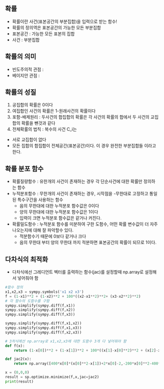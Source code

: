 ## 확률
- 확률이란 사건(표본공간의 부분집합)을 입력으로 받는 함수!
- 확률의 정의역은 표본공간의 가능한 모든 부분집합
- 표본공간 : 가능한 모든 표본의 집합
- 사건 : 부분집합

## 확률의 의미
- 빈도주의적 관점 : 
- 베이지안 관점 :

## 확률의 성질
1. 공집합의 확률은 0이다
2. 여집합인 사건의 확률은 1-원래사건의 확률이다
3. 포함-배제원리 : 두사건의 합집합의 확률은 각 사건의 확률의 합에서 두 사건의 교집합의 확률을 뺸것과 같다
4. 전체확률의 법칙 : 복수의 사건 C_i는 
  - 서로 교집합이 없다
  - 모든 집합의 합집합이 전체공간(표본공간)이다. 이 경우 완전한 부분집합들 이라고 한다.

## 확률 분포 함수
- 확률질량함수 : 유한개의 사건이 존재하는 경우 각 단순사건에 대한 확률만 정의하는 함수
- 누적분포함수 : 무한개의 사건이 존재하는 경우, 시작점을 -무한대로 고정하고 통일된 특수구간을 사용하는 함수
  - 음의 무한대에 대한 누적분포 함수값은 0이다
  - 양의 무한대에 대한 누적분포 함수값은 1이다
  - 입력이 크면 누적분포 함수값은 같거나 커진다.
- 확률밀도함수 : 누적분포 함수를 미분하여 구한 도함수, 어떤 확률 변수값이 더 자주 나오는지에 대해 잘 파악할수 있다.
  - 적분함수기 때문에 0보다 같거나 크다
  - 음의 무한대 부터 양의 무한대 까지 적분하면 표본공간의 확률이 되므로 1이다.

## 다차식의 최적화
- 다차식에선 그레디언트 벡터를 출력하는 함수(jac)를 설정할때 np.array로 설정해서 넣어줘야 함
```python
#함수 정의
x1,x2,x3 = sympy.symbols('x1 x2 x3')
f = (1-x1)**2 + (1-x2)**2 + 100*((x2-x1**2)**2+ (x3-x2**2)**2)
# 각 함수의 도함수를 구함
sympy.simplify(sympy.diff(f,x1))
sympy.simplify(sympy.diff(f,x2))
sympy.simplify(sympy.diff(f,x3))

sympy.simplify(sympy.diff(f,x1,x2))
sympy.simplify(sympy.diff(f,x1,x3))
sympy.simplify(sympy.diff(f,x2,x3))

# 3차식에선 np.array로 x1,x2,x3에 대한 도함수 3개 다 넣어줘야 함
def f(x):
    return (1-x[0])**2 + (1-x[1])**2 + 100*((x[1]-x[0]**2)**2 + (x[2]-x[1]**2)**2)

def jac2(x):
    return np.array([400*x[0]*(x[0]**2-x[1])+2*x[0]-2,-200*x[0]**2-400*x[1]*(-x[1]**2+x[2])+202*x[1]-2,-200*x[1]**2 + 200*x[2]])

x = (0,0,0)
result = sp.optimize.minimize(f,x,jac=jac2)
print(result)
```
